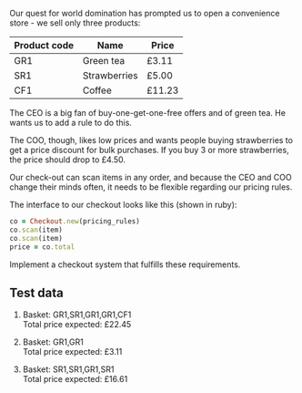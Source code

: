Our quest for world domination has prompted us to open a convenience store - we sell only three products:


Product code | Name         | Price
-------------|--------------|----------
GR1          | Green tea    |  £3.11
SR1          | Strawberries |  £5.00
CF1          | Coffee       |  £11.23

 
The CEO is a big fan of buy-one-get-one-free offers and of green tea. He wants us to add a rule to do this.
 
The COO, though, likes low prices and wants people buying strawberries to get a price discount for bulk purchases. If you buy 3 or more strawberries, the price should drop to £4.50.
 
Our check-out can scan items in any order, and because the CEO and COO change their minds often, it needs to be flexible regarding our pricing rules.
 
The interface to our checkout looks like this (shown in ruby):
 
 ```ruby
 co = Checkout.new(pricing_rules)
 co.scan(item)
 co.scan(item)
 price = co.total
 ```
 
Implement a checkout system that fulfills these requirements.
 
Test data
---------
 
1. Basket: GR1,SR1,GR1,GR1,CF1  
   Total price expected: £22.45
 
2. Basket: GR1,GR1  
   Total price expected: £3.11
 
3. Basket: SR1,SR1,GR1,SR1  
   Total price expected: £16.61

